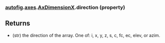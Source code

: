 ### [autofig](autofig.md).[axes](autofig.axes.md).[AxDimensionX](autofig.axes.AxDimensionX.md).direction (property)




Returns
-------
* (str) the direction of the array.  One of: i, x, y, z, s, c, fc, ec,
    elev, or azim.

